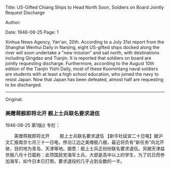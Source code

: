 Title: US-Gifted Chiang Ships to Head North Soon, Soldiers on Board Jointly Request Discharge

Author:

Date: 1946-08-25
Page: 1

Xinhua News Agency, Yan'an, 20th. According to a July 31st report from the Shanghai Wenhui Daily in Nanjing, eight US-gifted ships docked along the river will soon undertake a "new mission" and sail north, with destinations including Qingdao and Tianjin. It is reported that soldiers on board are jointly requesting discharge. Furthermore, according to the August 10th edition of the Tianjin Yishi Daily, most of these Kuomintang naval soldiers are students with at least a high school education, who joined the navy to resist Japan. Now that Japan has been defeated, almost half are requesting to be discharged.



<hr /> 

Original: 


### 美赠蒋舰即将北开  舰上士兵联名要求退伍

1946-08-25
第1版()
专栏：

　　美赠蒋舰即将北开
　　舰上士兵联名要求退伍
    【新华社延安二十日电】据沪文汇报南京七月三十一日电，停泊江边之美赠舰八艘，最近将负有“新任务”向北开驶，目的地为青岛、天津等地。据悉：舰上士兵正纷纷联名要求退伍。另据天津益世报八月十日载称：此项国民党海军士兵，大部是高中以上的学生，为了抗日而参加海军，如今日本已打倒，要求退役的几乎占到全数的一半。
